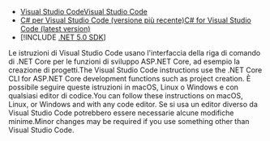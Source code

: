 * [<span data-ttu-id="47bdc-101">Visual Studio Code</span><span class="sxs-lookup"><span data-stu-id="47bdc-101">Visual Studio Code</span></span>](https://code.visualstudio.com/download)
* [<span data-ttu-id="47bdc-102">C# per Visual Studio Code (versione più recente)</span><span class="sxs-lookup"><span data-stu-id="47bdc-102">C# for Visual Studio Code (latest version)</span></span>](https://marketplace.visualstudio.com/items?itemName=ms-dotnettools.csharp)
* [!INCLUDE [.NET 5.0 SDK](~/includes/5.0-SDK.md)]

<span data-ttu-id="47bdc-103">Le istruzioni di Visual Studio Code usano l'interfaccia della riga di comando di .NET Core per le funzioni di sviluppo ASP.NET Core, ad esempio la creazione di progetti.</span><span class="sxs-lookup"><span data-stu-id="47bdc-103">The Visual Studio Code instructions use the .NET Core CLI for ASP.NET Core development functions such as project creation.</span></span> <span data-ttu-id="47bdc-104">È possibile seguire queste istruzioni in macOS, Linux o Windows e con qualsiasi editor di codice.</span><span class="sxs-lookup"><span data-stu-id="47bdc-104">You can follow these instructions on macOS, Linux, or Windows and with any code editor.</span></span> <span data-ttu-id="47bdc-105">Se si usa un editor diverso da Visual Studio Code potrebbero essere necessarie alcune modifiche minime.</span><span class="sxs-lookup"><span data-stu-id="47bdc-105">Minor changes may be required if you use something other than Visual Studio Code.</span></span>
